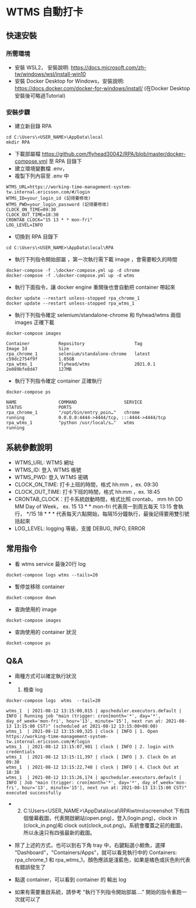 # WTMS 自動打卡

## 快速安裝
### 所需環境 

* 安裝 WSL2， 安裝說明: https://docs.microsoft.com/zh-tw/windows/wsl/install-win10
* 安裝 Docker Desktop for Windows，安裝說明: https://docs.docker.com/docker-for-windows/install/
(在Docker Desktop安裝後可略過Tutorial)

### 安裝步驟
* 建立新目錄 RPA
```shell
cd C:\Users\<USER_NAME>\AppData\local
mkdir RPA
```

* 下載部屬檔 https://github.com/flyhead30042/RPA/blob/master/docker-compose.yml 至 RPA 目錄下
* 建立環境變數檔 .env，
* 複製下列內容至 .env 中

```commandline
WTMS_URL=https://working-time-management-system-tw.internal.ericsson.com/#/login
WTMS_ID=your_login_id (記得要修改)
WTMS_PWD=your_login_password (記得要修改)
CLOCK_ON_TIME=09:30
CLOCK_OUT_TIME=18:30
CRONTAB_CLOCK="15 13 * * mon-fri"
LOG_LEVEL=INFO
```  

* 切換到 RPA 目錄下
```commandline
cd C:\Users\<USER_NAME>\AppData\local\RPA
```
* 執行下列指令開始部屬 ，第一次執行需下載 image ，會需要較久的時間
```commandline
docker-compose -f .\docker-compose.yml up -d chrome
docker-compose -f .\docker-compose.yml up -d wtms
```

* 執行下面指令，讓 docker engine 重開後也會自動把 container 帶起來
```commandline
docker update --restart unless-stopped rpa_chrome_1 
docker update --restart unless-stopped rpa_wtms_1
```

* 執行下列指令確定 selenium/standalone-chrome 和 flyhead/wtms 兩個 images 正確下載 
```commandline
docker-compose images
```

```shell
Container           Repository                   Tag                 Image Id            Size
rpa_chrome_1        selenium/standalone-chrome   latest              c59dc2754f9f        1.05GB
rpa_wtms_1          flyhead/wtms                 2021.0.1            2e089bfe0d47        127MB
```

* 執行下列指令確定 container 正確執行 
```commandline
docker-compose ps
```
```shell
NAME                COMMAND                  SERVICE             STATUS              PORTS
rpa_chrome_1        "/opt/bin/entry_poin…"   chrome              running             0.0.0.0:4444->4444/tcp, :::4444->4444/tcp
rpa_wtms_1          "python /usr/local/s…"   wtms                running
```


## 系統參數說明
* WTMS_URL: WTMS 網址
* WTMS_ID: 登入 WTMS 帳號
* WTMS_PWD: 登入 WTMS 密碼
* CLOCK_ON_TIME: 打卡上班的時間，格式 hh:mm ，ex. 09:30
* CLOCK_OUT_TIME: 打卡下班的時間，格式 hh:mm ，ex. 18:45
* CRONTAB_CLOCK：打卡系統啟動時間，格式比照 crontab， mm hh DD MM Day of Week， 
ex. 15 13 * * mon-fri 代表周一到周五每天 13:15 會執行， */15 18 * * * 代表每天六點開始，每隔15分鐘執行，最後記得要用雙引號括起來
* LOG_LEVEL: logging 等級，支援 DEBUG, INFO, ERROR

## 常用指令
* 看 wtms service 最後20行 log
```commandline
docket-compose logs wtms --tails=20
```
* 暫停並移除 container 
```commandline
docket-compose down
```

* 查詢使用的 image 
```commandline
docket-compose images
```

* 查詢使用的 container 狀況
```commandline
docket-compose ps
```

## Q&A
 * 兩種方式可以確定執行狀況
 * 1) 檢查 log 
 ```
 docker-compose logs  wtms  --tail=20  
 
wtms_1  | 2021-08-12 13:15:00,015 | apscheduler.executors.default | INFO | Running job "main (trigger: cron[month='*', day='*', day_of_week='mon-fri', hour='13', minute='15'], next run at: 2021-08-13 13:15:00 CST)" (scheduled at 2021-08-12 13:15:00+08:00)
wtms_1  | 2021-08-12 13:15:00,325 | clock | INFO | 1. Open https://working-time-management-system-tw.internal.ericsson.com/#/login
wtms_1  | 2021-08-12 13:15:07,901 | clock | INFO | 2. login with credentials
wtms_1  | 2021-08-12 13:15:11,397 | clock | INFO | 3. Clock On at 09:30
wtms_1  | 2021-08-12 13:15:22,748 | clock | INFO | 4. Clock Out at 18:30
wtms_1  | 2021-08-12 13:15:26,174 | apscheduler.executors.default | INFO | Job "main (trigger: cron[month='*', day='*', day_of_week='mon-fri', hour='13', minute='15'], next run at: 2021-08-13 13:15:00 CST)" executed successfully
 ```
 * 2) C:\Users\<USER_NAME>\AppData\local\RPA\wtms\screenshot 下有四個螢幕截圖，代表開啟網站(open.png)，登入(login.png)，clock in (clock_in.png)和 clock out(clock_out.png)。系統會覆蓋之前的截圖，所以永遠只有四張最新的截圖。
 
 * 除了上述的方式，也可以到右下角 tray 中，右鍵點選小鯨魚，選擇 "Dashboard"，"Containers/Apps"，就可以看見執行中的 Containers: rpa_chrome_1 和 rpa_wtms_1，顏色應該是淺藍色，如果是橘色或灰色則代表有錯誤發生了
 * 點選 container，可以看到 container 的 輸出 log
 * 如果有需要重啟系統，請參考 "執行下列指令開始部屬...." 開始的指令重跑一次就可以了
